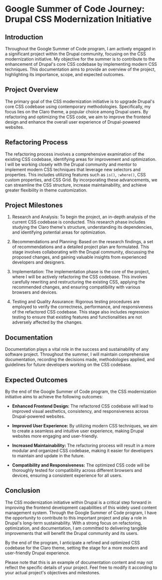 # Google Summer of Code Journey: Drupal CSS Modernization Initiative

## Introduction

Throughout the Google Summer of Code program, I am actively engaged in a significant project within the Drupal community, focusing on the CSS modernization initiative. My objective for the summer is to contribute to the enhancement of Drupal's core CSS codebase by implementing modern CSS techniques. This documentation aims to provide an overview of the project, highlighting its importance, scope, and expected outcomes.

## Project Overview

The primary goal of the CSS modernization initiative is to upgrade Drupal's core CSS codebase using contemporary methodologies. Specifically, my focus lies on the Claro theme, a popular choice among Drupal users. By refactoring and optimizing the CSS code, we aim to improve the frontend design and enhance the overall user experience of Drupal-powered websites.

## Refactoring Process

The refactoring process involves a comprehensive examination of the existing CSS codebase, identifying areas for improvement and optimization. I will be working closely with the Drupal community and mentor to implement modern CSS techniques that leverage new selectors and properties. This includes utilizing features such as `is()`, `:where()`, CSS custom properties, and CSS Grid. By incorporating these advancements, we can streamline the CSS structure, increase maintainability, and achieve greater flexibility in theme customization.

## Project Milestones

1. Research and Analysis: To begin the project, an in-depth analysis of the current CSS codebase is conducted. This research phase includes studying the Claro theme's structure, understanding its dependencies, and identifying potential areas for optimization.

2. Recommendations and Planning: Based on the research findings, a set of recommendations and a detailed project plan are formulated. This stage involves collaborating with the Drupal community, discussing the proposed changes, and gaining valuable insights from experienced developers and designers.

3. Implementation: The implementation phase is the core of the project, where I will be actively refactoring the CSS codebase. This involves carefully rewriting and restructuring the existing CSS, applying the recommended changes, and ensuring compatibility with various browsers and devices.

4. Testing and Quality Assurance: Rigorous testing procedures are employed to verify the correctness, performance, and responsiveness of the refactored CSS codebase. This stage also includes regression testing to ensure that existing features and functionalities are not adversely affected by the changes.

## Documentation

Documentation plays a vital role in the success and sustainability of any software project. Throughout the summer, I will maintain comprehensive documentation, recording the decisions made, methodologies applied, and guidelines for future developers working on the CSS codebase.

## Expected Outcomes

By the end of the Google Summer of Code program, the CSS modernization initiative aims to achieve the following outcomes:

- **Enhanced Frontend Design:** The refactored CSS codebase will lead to improved visual aesthetics, consistency, and responsiveness across Drupal-powered websites.

- **Improved User Experience:** By utilizing modern CSS techniques, we aim to create a seamless and intuitive user experience, making Drupal websites more engaging and user-friendly.

- **Increased Maintainability:** The refactoring process will result in a more modular and organized CSS codebase, making it easier for developers to maintain and update in the future.

- **Compatibility and Responsiveness:** The optimized CSS code will be thoroughly tested for compatibility across different browsers and devices, ensuring a consistent experience for all users.

## Conclusion

The CSS modernization initiative within Drupal is a critical step forward in improving the frontend development capabilities of this widely used content management system. Through the Google Summer of Code program, I have the opportunity to contribute to this important project and play a role in Drupal's long-term sustainability. With a strong focus on refactoring, optimization, and documentation, I am committed to delivering tangible improvements that will benefit the Drupal community and its users.

By the end of the program, I anticipate a refined and optimized CSS codebase for the Claro theme, setting the stage for a more modern and user-friendly Drupal experience.

Please note that this is an example of documentation content and may not reflect the specific details of your project. Feel free to modify it according to your actual project's objectives and milestones.

